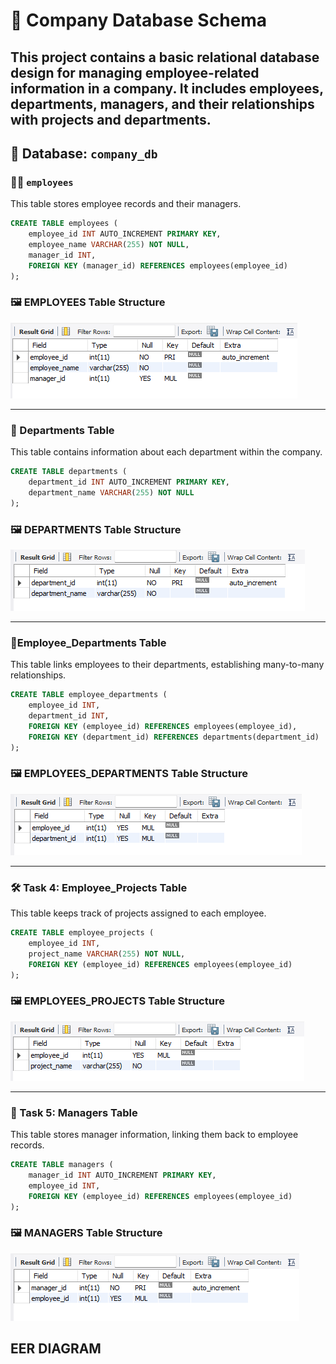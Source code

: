 # 📘 Company Database Schema
This project contains a basic relational database design for managing employee-related information in a company.
It includes employees, departments, managers, and their relationships with projects and departments.
---

## 🧱 Database: `company_db`

### 🧑‍💼 `employees`

This table stores employee records and their managers.

```sql
CREATE TABLE employees (
    employee_id INT AUTO_INCREMENT PRIMARY KEY,
    employee_name VARCHAR(255) NOT NULL,
    manager_id INT,
    FOREIGN KEY (manager_id) REFERENCES employees(employee_id)
);
```
### 🖼️ EMPLOYEES Table Structure

![Employees Table Structure](IMAGESS/Screenshot%202025-04-11%20200017.png)

---

### 🏢 Departments Table

This table contains information about each department within the company.

```sql
CREATE TABLE departments (
    department_id INT AUTO_INCREMENT PRIMARY KEY,
    department_name VARCHAR(255) NOT NULL
);
```

### 🖼️ DEPARTMENTS Table Structure
![Employees Table Structure](IMAGESS/Screenshot%202025-04-11%20200102.png)

---

### 🧾Employee_Departments Table

This table links employees to their departments, establishing many-to-many relationships.

```sql
CREATE TABLE employee_departments (
    employee_id INT,
    department_id INT,
    FOREIGN KEY (employee_id) REFERENCES employees(employee_id),
    FOREIGN KEY (department_id) REFERENCES departments(department_id)
);
```

### 🖼️ EMPLOYEES_DEPARTMENTS Table Structure
![Employees Table Structure](IMAGESS/Screenshot%202025-04-11%20200145.png)

---

### 🛠️ Task 4: Employee_Projects Table
This table keeps track of projects assigned to each employee.

```sql
CREATE TABLE employee_projects (
    employee_id INT,
    project_name VARCHAR(255) NOT NULL,
    FOREIGN KEY (employee_id) REFERENCES employees(employee_id)
);
```

### 🖼️ EMPLOYEES_PROJECTS Table Structure
![Employees Table Structure](IMAGESS/Screenshot%202025-04-11%20200213.png)

---

### 👔 Task 5: Managers Table
This table stores manager information, linking them back to employee records.

```sql
CREATE TABLE managers (
    manager_id INT AUTO_INCREMENT PRIMARY KEY,
    employee_id INT,
    FOREIGN KEY (employee_id) REFERENCES employees(employee_id)
);
```

### 🖼️ MANAGERS Table Structure
![Employees Table Structure](IMAGESS/Screenshot%202025-04-11%20200244.png)

## EER DIAGRAM
